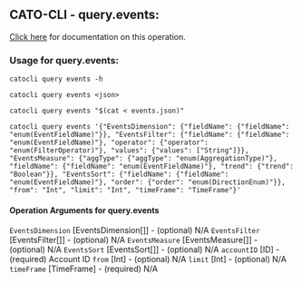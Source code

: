 
## CATO-CLI - query.events:
[Click here](https://api.catonetworks.com/documentation/#query-events) for documentation on this operation.

### Usage for query.events:

`catocli query events -h`

`catocli query events <json>`

`catocli query events "$(cat < events.json)"`

`catocli query events '{"EventsDimension": {"fieldName": {"fieldName": "enum(EventFieldName)"}}, "EventsFilter": {"fieldName": {"fieldName": "enum(EventFieldName)"}, "operator": {"operator": "enum(FilterOperator)"}, "values": {"values": ["String"]}}, "EventsMeasure": {"aggType": {"aggType": "enum(AggregationType)"}, "fieldName": {"fieldName": "enum(EventFieldName)"}, "trend": {"trend": "Boolean"}}, "EventsSort": {"fieldName": {"fieldName": "enum(EventFieldName)"}, "order": {"order": "enum(DirectionEnum)"}}, "from": "Int", "limit": "Int", "timeFrame": "TimeFrame"}'`

#### Operation Arguments for query.events ####
`EventsDimension` [EventsDimension[]] - (optional) N/A 
`EventsFilter` [EventsFilter[]] - (optional) N/A 
`EventsMeasure` [EventsMeasure[]] - (optional) N/A 
`EventsSort` [EventsSort[]] - (optional) N/A 
`accountID` [ID] - (required) Account ID 
`from` [Int] - (optional) N/A 
`limit` [Int] - (optional) N/A 
`timeFrame` [TimeFrame] - (required) N/A 
